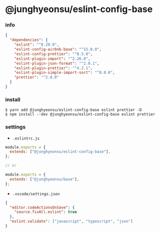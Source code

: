 # @junghyeonsu/eslint-config-base

### info

```json
{
  "dependencies": {
    "eslint": "^8.29.0",
    "eslint-config-airbnb-base": "^15.0.0",
    "eslint-config-prettier": "^8.5.0",
    "eslint-plugin-import": "^2.26.0",
    "eslint-plugin-json-format": "^2.0.1",
    "eslint-plugin-prettier": "^4.2.1",
    "eslint-plugin-simple-import-sort": "^8.0.0",
    "prettier": "^2.8.0"
  }
}
```

### install

```console
$ yarn add @junghyeonsu/eslint-config-base eslint prettier -D
$ npm install --dev @junghyeonsu/eslint-config-base eslint prettier
```

### settings

- `.eslintrc.js`

```js
module.exports = {
  extends: ["@junghyeonsu/eslint-config-base"],
};

// or

module.exports = {
  extends: ["@junghyeonsu/base"],
};
```

- `.vscode/settings.json`

```json
{
  "editor.codeActionsOnSave": {
    "source.fixAll.eslint": true
  },
  "eslint.validate": ["javascript", "typescript", "json"]
}
```
